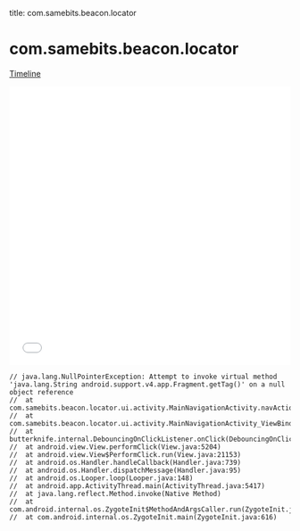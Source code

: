 title: com.samebits.beacon.locator

# com.samebits.beacon.locator

[Timeline](./vis-timeline.html)

<iframe src="./vis-timeline.html" width="100%" height="500px" style="border:none;"></iframe>

```
// java.lang.NullPointerException: Attempt to invoke virtual method 'java.lang.String android.support.v4.app.Fragment.getTag()' on a null object reference
// 	at com.samebits.beacon.locator.ui.activity.MainNavigationActivity.navAction(MainNavigationActivity.java:95)
// 	at com.samebits.beacon.locator.ui.activity.MainNavigationActivity_ViewBinding$1.doClick(MainNavigationActivity_ViewBinding.java:39)
// 	at butterknife.internal.DebouncingOnClickListener.onClick(DebouncingOnClickListener.java:22)
// 	at android.view.View.performClick(View.java:5204)
// 	at android.view.View$PerformClick.run(View.java:21153)
// 	at android.os.Handler.handleCallback(Handler.java:739)
// 	at android.os.Handler.dispatchMessage(Handler.java:95)
// 	at android.os.Looper.loop(Looper.java:148)
// 	at android.app.ActivityThread.main(ActivityThread.java:5417)
// 	at java.lang.reflect.Method.invoke(Native Method)
// 	at com.android.internal.os.ZygoteInit$MethodAndArgsCaller.run(ZygoteInit.java:726)
// 	at com.android.internal.os.ZygoteInit.main(ZygoteInit.java:616)

```



